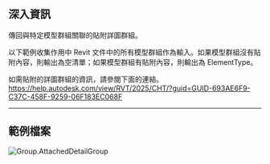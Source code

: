 ## 深入資訊
傳回與特定模型群組關聯的貼附詳圖群組。

以下範例收集作用中 Revit 文件中的所有模型群組作為輸入。如果模型群組沒有貼附內容，則輸出為空清單；如果模型群組有貼附內容，則輸出為 ElementType。

如需貼附的詳圖群組的資訊，請參閱下面的連結。
https://help.autodesk.com/view/RVT/2025/CHT/?guid=GUID-693AE6F9-C37C-458F-9259-06F183EC068F

___
## 範例檔案

![Group.AttachedDetailGroup](./Revit.Elements.Group.AttachedDetailGroup_img.jpg)

